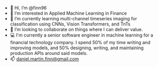 - 👋 Hi, I’m @finn96
- 👀 I’m interested in Applied Machine Learning in Finance
- 🌱 I’m currently learning multi-channel timeseries imaging for classification using CNNs, Vision Transformers, and TnTs
- 💞️ I’m looking to collaborate on things where I can deliver value.
- 💻 I'm currently a senior software engineer in machine learning for a financial technology company. I spend 50% of my time writing and improving models, and 50% designing, writing, and maintaining production APIs around said models.
- 📫 daniel.martin.finn@gmail.com

<!---
finn96/finn96 is a ✨ special ✨ repository because its `README.md` (this file) appears on your GitHub profile.
You can click the Preview link to take a look at your changes.
--->
